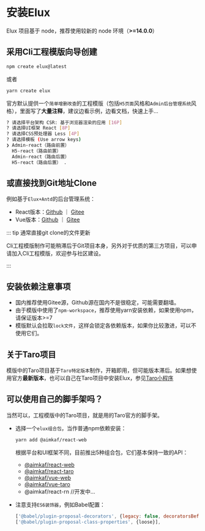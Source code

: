 # 安装Elux

Elux 项目基于 node，推荐使用较新的 node 环境（**>=14.0.0**）

## 采用Cli工程模版向导创建

```bash
npm create elux@latest
```

或者

```bash
yarn create elux
```

官方默认提供一个`简单增删改查`的工程模版（包括`H5页面`风格和`Admin后台管理系统`风格），里面写了**大量注释**，建议边看示例，边看文档，快速上手...

```bash
? 请选择平台架构 CSR: 基于浏览器渲染的应用 [16P]
? 请选择UI框架 React [8P]
? 请选择CSS预处理器 Less [4P]
? 请选择模板 (Use arrow keys)
❯ Admin-react（路由前置）
  H5-react（路由前置）
  Admin-react（路由后置）
  H5-react（路由后置） .
```

## 或直接找到Git地址Clone

例如基于`Elux+Antd`的后台管理系统：

- React版本：[Github](https://github.com/hiisea/elux-react-antd-admin) ｜ [Gitee](https://gitee.com/hiisea/elux-react-antd-admin-fork)
- Vue版本：[Github](https://github.com/hiisea/elux-vue-antd-admin) ｜ [Gitee](https://gitee.com/hiisea/elux-vue-antd-admin-fork)

::: tip 通常直接git clone的文件更新

Cli工程模版制作可能稍滞后于Git项目本身，另外对于优质的第三方项目，可以申请加入Cli工程模版，欢迎参与社区建设。

:::

## 安装依赖注意事项

- 国内推荐使用Gitee源，Github源在国内不是很稳定，可能需要翻墙。
- 由于模版中使用了`npm-workspace`，推荐使用yarn安装依赖，如果使用npm，请保证版本>=7
- 模版默认会拉取`lock文件`，这样会锁定各依赖版本，如果你比较激进，可以不使用它们。

## 关于Taro项目

模版中的Taro项目基于`Taro特定版本`制作，开箱即用，但可能版本滞后。如果想使用官方**最新版本**，也可以自己在Taro项目中安装Elux，参见[Taro小程序
](/guide/platform/taro.html#手动安装elux)

## 可以使用自己的脚手架吗？

当然可以，工程模版中的Taro项目，就是用的Taro官方的脚手架。

- 选择一个`elux组合包`，当作普通npm依赖安装：

  ```bash
  yarn add @aimkaf/react-web
  ```

  根据平台和UI框架不同，目前推出5种组合包，它们基本保持一致的API：

  - [@aimkaf/react-web](/api/react-web.html)
  - [@aimkaf/react-taro](/api/react-taro.html)
  - [@aimkaf/vue-web](/api/vue-web.html)
  - [@aimkaf/vue-taro](/api/vue-taro.html)
  - @aimkaf/react-rn //开发中...

- 注意支持`ES6装饰器`，例如Babel配置：

  ```js
  ['@babel/plugin-proposal-decorators', {legacy: false, decoratorsBeforeExport: true}],
  ['@babel/plugin-proposal-class-properties', {loose}],
  ```
